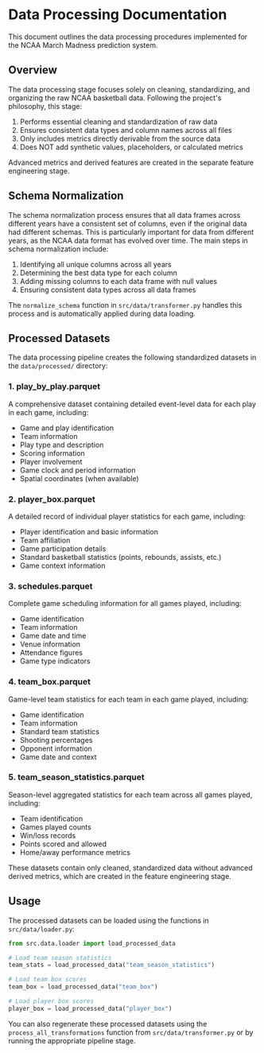 # Data Processing Documentation

This document outlines the data processing procedures implemented for the NCAA March Madness prediction system.

## Overview

The data processing stage focuses solely on cleaning, standardizing, and organizing the raw NCAA basketball data. Following the project's philosophy, this stage:

1. Performs essential cleaning and standardization of raw data
2. Ensures consistent data types and column names across all files
3. Only includes metrics directly derivable from the source data
4. Does NOT add synthetic values, placeholders, or calculated metrics

Advanced metrics and derived features are created in the separate feature engineering stage.

## Schema Normalization

The schema normalization process ensures that all data frames across different years have a consistent set of columns, even if the original data had different schemas. This is particularly important for data from different years, as the NCAA data format has evolved over time. The main steps in schema normalization include:

1. Identifying all unique columns across all years
2. Determining the best data type for each column
3. Adding missing columns to each data frame with null values
4. Ensuring consistent data types across all data frames

The `normalize_schema` function in `src/data/transformer.py` handles this process and is automatically applied during data loading.

## Processed Datasets

The data processing pipeline creates the following standardized datasets in the `data/processed/` directory:

### 1. play_by_play.parquet

A comprehensive dataset containing detailed event-level data for each play in each game, including:
- Game and play identification
- Team information
- Play type and description
- Scoring information
- Player involvement
- Game clock and period information
- Spatial coordinates (when available)

### 2. player_box.parquet

A detailed record of individual player statistics for each game, including:
- Player identification and basic information
- Team affiliation
- Game participation details
- Standard basketball statistics (points, rebounds, assists, etc.)
- Game context information

### 3. schedules.parquet

Complete game scheduling information for all games played, including:
- Game identification
- Team information
- Game date and time
- Venue information
- Attendance figures
- Game type indicators

### 4. team_box.parquet

Game-level team statistics for each team in each game played, including:
- Game identification
- Team information
- Standard team statistics
- Shooting percentages
- Opponent information
- Game date and context

### 5. team_season_statistics.parquet

Season-level aggregated statistics for each team across all games played, including:
- Team identification
- Games played counts
- Win/loss records
- Points scored and allowed
- Home/away performance metrics

These datasets contain only cleaned, standardized data without advanced derived metrics, which are created in the feature engineering stage.

## Usage

The processed datasets can be loaded using the functions in `src/data/loader.py`:

```python
from src.data.loader import load_processed_data

# Load team season statistics
team_stats = load_processed_data("team_season_statistics")

# Load team box scores
team_box = load_processed_data("team_box")

# Load player box scores
player_box = load_processed_data("player_box")
```

You can also regenerate these processed datasets using the `process_all_transformations` function from `src/data/transformer.py` or by running the appropriate pipeline stage. 
